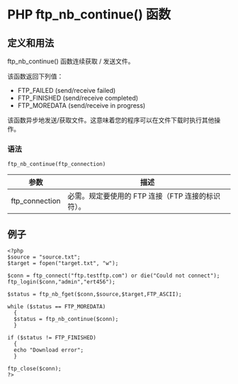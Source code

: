 # PHP ftp_nb_continue() 函数



## 定义和用法

ftp_nb_continue() 函数连续获取 / 发送文件。

该函数返回下列值：

*   FTP_FAILED (send/receive failed)
*   FTP_FINISHED (send/receive completed)
*   FTP_MOREDATA (send/receive in progress)

该函数异步地发送/获取文件。这意味着您的程序可以在文件下载时执行其他操作。

### 语法

```
ftp_nb_continue(ftp_connection)
```

| 参数 | 描述 |
| --- | --- |
| ftp_connection | 必需。规定要使用的 FTP 连接（FTP 连接的标识符）。 |

## 例子

```
<?php
$source = "source.txt";
$target = fopen("target.txt", "w");

$conn = ftp_connect("ftp.testftp.com") or die("Could not connect");
ftp_login($conn,"admin","ert456");

$status = ftp_nb_fget($conn,$source,$target,FTP_ASCII);

while ($status == FTP_MOREDATA)
  {
  $status = ftp_nb_continue($conn);
  }

if ($status != FTP_FINISHED)
  {
  echo "Download error";
  }

ftp_close($conn);
?>
```



